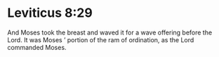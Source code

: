 # Leviticus 8:29

And Moses took the breast and waved it for a wave offering before the Lord. It was Moses ’ portion of the ram of ordination, as the Lord commanded Moses.
